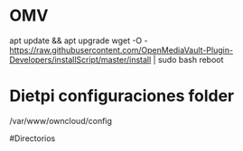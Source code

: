 # OMV
apt update && apt upgrade
wget -O - https://raw.githubusercontent.com/OpenMediaVault-Plugin-Developers/installScript/master/install | sudo bash
reboot


# Dietpi configuraciones folder
/var/www/owncloud/config

#Directorios
